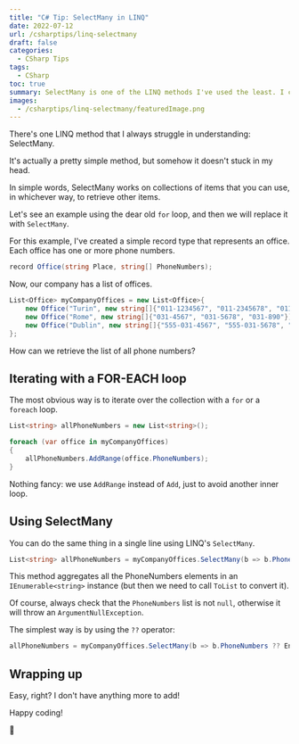 ```yaml
---
title: "C# Tip: SelectMany in LINQ"
date: 2022-07-12
url: /csharptips/linq-selectmany
draft: false
categories:
  - CSharp Tips
tags:
  - CSharp
toc: true
summary: SelectMany is one of the LINQ methods I've used the least. I couldn't get it! Turns out it was actually incredibly simple.
images:
  - /csharptips/linq-selectmany/featuredImage.png
---
```


There's one LINQ method that I always struggle in understanding: SelectMany.

It's actually a pretty simple method, but somehow it doesn't stuck in my head.

In simple words, SelectMany works on collections of items that you can use, in whichever way, to retrieve other items.

Let's see an example using the dear old `for` loop, and then we will replace it with `SelectMany`.

For this example, I've created a simple record type that represents an office. Each office has one or more phone numbers.

```cs
record Office(string Place, string[] PhoneNumbers);
```

Now, our company has a list of offices.

```cs
List<Office> myCompanyOffices = new List<Office>{
    new Office("Turin", new string[]{"011-1234567", "011-2345678", "011-34567890"}),
    new Office("Rome", new string[]{"031-4567", "031-5678", "031-890"}),
    new Office("Dublin", new string[]{"555-031-4567", "555-031-5678", "555-031-890"}),
};
```

How can we retrieve the list of all phone numbers?

## Iterating with a FOR-EACH loop

The most obvious way is to iterate over the collection with a `for` or a `foreach` loop.

```cs
List<string> allPhoneNumbers = new List<string>();

foreach (var office in myCompanyOffices)
{
    allPhoneNumbers.AddRange(office.PhoneNumbers);
}
```

Nothing fancy: we use `AddRange` instead of `Add`, just to avoid another inner loop.

## Using SelectMany

You can do the same thing in a single line using LINQ's `SelectMany`.

```cs
List<string> allPhoneNumbers = myCompanyOffices.SelectMany(b => b.PhoneNumbers).ToList();
```

This method aggregates all the PhoneNumbers elements in an `IEnumerable<string>` instance (but then we need to call `ToList` to convert it).

Of course, always check that the `PhoneNumbers` list is not `null`, otherwise it will throw an `ArgumentNullException`.

The simplest way is by using the `??` operator:

```cs
allPhoneNumbers = myCompanyOffices.SelectMany(b => b.PhoneNumbers ?? Enumerable.Empty<string>()).ToList();
```

## Wrapping up

Easy, right? I don't have anything more to add!

Happy coding!

🐧
